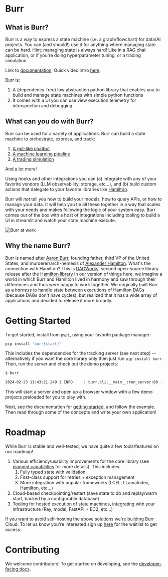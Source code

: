 # Burr

## What is Burr?

Burr is a way to express a state machine (i.e. a graph/flowchart) for data/AI projects. You can (and should!) use it for anything where managing state can be hard. Hint: managing state
is always hard! Like in a RAG chat application, or if you're doing hyperparameter tuning, or a trading simulation.

Link to [documentation](https://burr.dagworks.io/). Quick video intro [here](https://www.loom.com/share/8a92474bb7574d6eb4cd25c21913adf2).

Burr is:
1. A (dependency-free) low abstraction python library that enables you to build and manage state machines with simple python functions
2. It comes with a UI you can use view execution telemetry for introspection and debugging

## What can you do with Burr?

Burr can be used for a variety of applications. Burr can build a state machine to orchestrate, express, and track:

1. [A gpt-like chatbot](examples/gpt)
2. [A machine learning pipeline](examples/ml_training)
3. [A trading simulation](examples/simulation)

And a lot more!

Using hooks and other integrations you can (a) integrate with any of your favorite vendors (LLM observability, storage, etc...), and
(b) build custom actions that delegate to your favorite libraries like [Hamilton](github.com/DAGWorks-Inc/hamilton).

Burr will _not_ tell you how to build your models, how to query APIs, or how to manage your data. It will help you tie all these together
in a way that scales with your needs and makes following the logic of your system easy. Burr comes out of the box with a host of integrations
including tooling to build a UI in streamlit and watch your state machine execute.

![Burr at work](./chatbot.gif)

## Why the name Burr?

Burr is named after [Aaron Burr](https://en.wikipedia.org/wiki/Aaron_Burr), founding father, third VP of the United States, and murderer/arch-nemesis of [Alexander Hamilton](https://en.wikipedia.org/wiki/Alexander_Hamilton).
What's the connection with Hamilton? This is [DAGWorks](www.dagworks.io)' second open-source library release after the [Hamilton library](https://github.com/dagworks-inc/hamilton)
In our version of things here, we imagine a world in which Burr and Hamilton lived in harmony and saw through their differences and thus were happy to work together. We originally
built Burr as a _harness_ to handle state between executions of Hamilton DAGs (because DAGs don't have cycles),
but realized that it has a wide array of applications and decided to release it more broadly.

# Getting Started

To get started, install from `pypi`, using your favorite package manager:

```bash
pip install "burr[start]"
```

This includes the dependencies for the tracking server (see next step) -- alternatively if you want the core library only then just run `pip install burr`.
Then, run the server and check out the demo projects:

```bash
$ burr

2024-02-23 11:43:21.249 | INFO     | burr.cli.__main__:run_server:88 - Starting server on port 7241
```

This will start a server and open up a browser window with a few demo projects preloaded for you to play with.

Next, see the documentation for [getting started](https://burr.dagworks.io/getting_started/simple-example.html), and follow the example.
Then read through some of the concepts and write your own application!

# Roadmap

While Burr is stable and well-tested, we have quite a few tools/features on our roadmap!

1. Various efficiency/usability improvements for the core library (see [planned capabilities](https://burr.dagworks.io/concepts/planned-capabilities.html) for more details). This includes:
   1. Fully typed state with validation
   2. First-class support for retries + exception management
   3. More integration with popular frameworks (LCEL, LLamaIndex, Hamilton, etc...)
2. Cloud-based checkpointing/restart (save state to db and replay/warm start, backed by a configurable database)
3. Tooling for hosted execution of state machines, integrating with your infrastructure (Ray, modal, FastAPI + EC2, etc...)

If you want to avoid self-hosting the above solutions we're building Burr Cloud. To let us know you're interested
 sign up [here](https://forms.gle/w9u2QKcPrztApRedA) for the waitlist to get access.

# Contributing

We welcome contributors! To get started on developing, see the [developer-facing docs](https://burr.dagworks.io/contributing).
